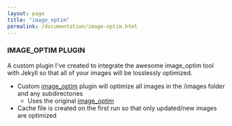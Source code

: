 ```yaml
---
layout: page
title: "image_optim"
permalink: /documentation/image-optim.html
---
```


### IMAGE_OPTIM PLUGIN

A custom plugin I've created to integrate the awesome image_optim tool with Jekyll so that all of your images will be losslessly optimized.

* Custom [image_optim](https://github.com/chrisanthropic/image_optim-jekyll-plugin) plugin will optimize all images in the /images folder and any subdirectories
  * Uses the original [image_optim](https://github.com/toy/image_optim)
* Cache file is created on the first run so that only updated/new images are optimized 

